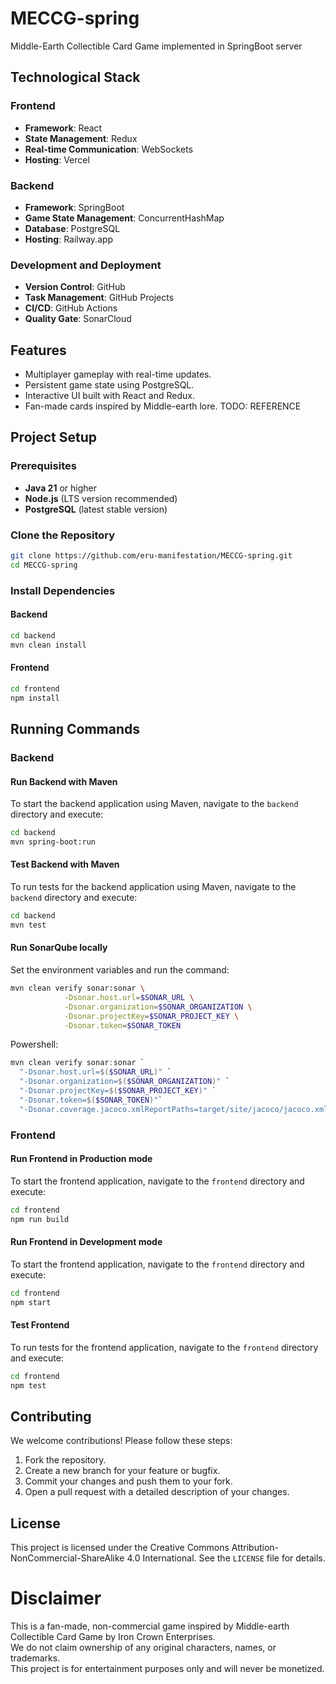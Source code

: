 # MECCG-spring
 Middle-Earth Collectible Card Game implemented in SpringBoot server

## Technological Stack

### Frontend
- **Framework**: React
- **State Management**: Redux
- **Real-time Communication**: WebSockets
- **Hosting**: Vercel

### Backend
- **Framework**: SpringBoot
- **Game State Management**: ConcurrentHashMap
- **Database**: PostgreSQL
- **Hosting**: Railway.app

### Development and Deployment
- **Version Control**: GitHub
- **Task Management**: GitHub Projects
- **CI/CD**: GitHub Actions
- **Quality Gate**: SonarCloud

## Features
- Multiplayer gameplay with real-time updates.
- Persistent game state using PostgreSQL.
- Interactive UI built with React and Redux.
- Fan-made cards inspired by Middle-earth lore. TODO: REFERENCE

## Project Setup

### Prerequisites
- **Java 21** or higher
- **Node.js** (LTS version recommended)
- **PostgreSQL** (latest stable version)

### Clone the Repository
```bash
git clone https://github.com/eru-manifestation/MECCG-spring.git
cd MECCG-spring
```

### Install Dependencies
#### Backend
```bash
cd backend
mvn clean install
```

#### Frontend
```bash
cd frontend
npm install
```

## Running Commands

### Backend

#### Run Backend with Maven
To start the backend application using Maven, navigate to the `backend` directory and execute:

```bash
cd backend
mvn spring-boot:run
```

#### Test Backend with Maven
To run tests for the backend application using Maven, navigate to the `backend` directory and execute:

```bash
cd backend
mvn test
```

#### Run SonarQube locally
Set the environment variables and run the command:
```bash
mvn clean verify sonar:sonar \
            -Dsonar.host.url=$SONAR_URL \
            -Dsonar.organization=$SONAR_ORGANIZATION \
            -Dsonar.projectKey=$SONAR_PROJECT_KEY \
            -Dsonar.token=$SONAR_TOKEN
```
Powershell:
```powershell
mvn clean verify sonar:sonar `
  "-Dsonar.host.url=$($SONAR_URL)" `
  "-Dsonar.organization=$($SONAR_ORGANIZATION)" `
  "-Dsonar.projectKey=$($SONAR_PROJECT_KEY)" `
  "-Dsonar.token=$($SONAR_TOKEN)"`
  "-Dsonar.coverage.jacoco.xmlReportPaths=target/site/jacoco/jacoco.xml"
```

### Frontend

#### Run Frontend in Production mode
To start the frontend application, navigate to the `frontend` directory and execute:
```bash
cd frontend
npm run build
```

#### Run Frontend in Development mode
To start the frontend application, navigate to the `frontend` directory and execute:
```bash
cd frontend
npm start
```

#### Test Frontend
To run tests for the frontend application, navigate to the `frontend` directory and execute:
```bash
cd frontend
npm test
```

## Contributing
We welcome contributions! Please follow these steps:
1. Fork the repository.
2. Create a new branch for your feature or bugfix.
3. Commit your changes and push them to your fork.
4. Open a pull request with a detailed description of your changes.

## License
This project is licensed under the Creative Commons Attribution-NonCommercial-ShareAlike 4.0 International. See the `LICENSE` file for details.


# Disclaimer
This is a fan-made, non-commercial game inspired by Middle-earth Collectible Card Game by Iron Crown Enterprises.  
We do not claim ownership of any original characters, names, or trademarks.  
This project is for entertainment purposes only and will never be monetized.
